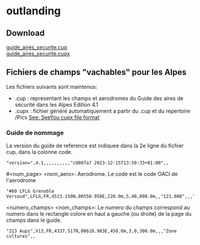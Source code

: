 # outlanding

## Download
[guide_aires_securite.cup](https://planeur-net.github.io/outlanding/guide_aires_securite.cup)  
[guide_aires_securite.cupx](https://planeur-net.github.io/outlanding/guide_aires_securite.cupx)
## Fichiers de champs "vachables" pour les Alpes
Les fichiers suivants sont maintenus:
- .cup : representant les champs et aerodromes du Guide des aires de sécurité dans les Alpes Edition 4.1
- .cupx : fichier généré automatiquement a partir du .cup et du repertoire /Pics [See: SeeYou cupx file format](./SeeYou_cupx_file_format.md)

### Guide de nommage
La version du guide de reference est indiquee dans la 2e ligne du fichier cup, dans la colonne code.
```
"version=",4.1,,,,,,,,,,"c0007a7 2023-12-15T13:59:33+01:00",,
```
#<num_page> <nom_aero>: Aerodrome. Le code est le code OACI de l'aerodrome  
```
"#60 LFLG Grenoble Versoud",LFLG,FR,4513.150N,00550.950E,220.0m,5,40,890.0m,,"121.000",,,"N090E005LFLG.jpg"
```

<numero_champs> <nom_champs>: Le numero du champs correspond au numero dans le rectangle colore en haut a gauche (ou droite) de la page du champs dans le guide. 
```
"213 Aups",V13,FR,4337.517N,00610.983E,450.0m,3,0,300.0m,,,"Zone cultures",,
```